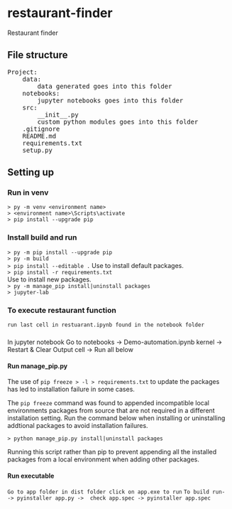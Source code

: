 # restaurant-finder
Restaurant finder<br >

## File structure
<pre>
Project:
    data:
        data generated goes into this folder
    notebooks:
        jupyter notebooks goes into this folder
    src:
        __init__.py
        custom python modules goes into this folder
    .gitignore
    README.md
    requirements.txt
    setup.py
</pre>
## Setting up
### Run in venv
`> py -m venv <environment name>` <br >
`> <environment name>\Scripts\activate` <br >
`> pip install --upgrade pip` <br > 

### Install build and run
`> py -m pip install --upgrade pip` <br >
`> py -m build`<br >
`> pip install --editable .`
Use to install default packages. <br >
`> pip install -r requirements.txt` <br >
Use to install new packages. <br >
`> py -m manage_pip install|uninstall packages` <br >
`> jupyter-lab` <br >

### To execute restaurant function
`run last cell in restuarant.ipynb found in the notebook folder`

###
In jupyter notebook
Go to notebooks -> Demo-automation.ipynb
kernel -> Restart & Clear Output
cell -> Run all below

#### Run manage_pip.py
The use of `pip freeze > -l > requirements.txt` to update the packages has led to installation failure in some cases. <br >

The `pip freeze` command was found to appended incompatible local environments packages from source that are not required in a different installation setting. Run the command below when installing or uninstalling addtional packages to avoid installation failures. <br >

`> python manage_pip.py install|uninstall packages`

Running this script rather than pip to prevent appending all the installed packages from a local environment when adding other packages.

#### Run executable
`Go to app folder in dist folder click on app.exe to run`
`To build run- -> pyinstaller app.py ->  check app.spec -> pyinstaller app.spec`
